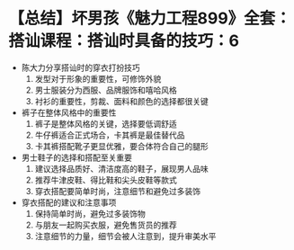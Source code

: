 # 【总结】坏男孩《魅力工程899》全套：搭讪课程：搭讪时具备的技巧：6

-   陈大力分享搭讪时的穿衣打扮技巧
    1.  发型对于形象的重要性，可修饰外貌
    2.  男士服装分为西服、品牌服饰和嘻哈风格
    3.  衬衫的重要性，剪裁、面料和颜色的选择都很关键
-   裤子在整体风格中的重要性
    1.  裤子是整体风格的关键，选择要低调舒适
    2.  牛仔裤适合正式场合，卡其裤是最佳替代品
    3.  卡其裤搭配靴子更显优雅，要合体符合自己的腿形
-   男士鞋子的选择和搭配至关重要
    1.  建议选择品质好、清洁度高的鞋子，展现男人品味
    2.  推荐牛津皮鞋、得比鞋和尖头皮鞋等款式
    3.  穿衣搭配要简单时尚，注意细节和避免过多装饰
-   穿衣搭配的建议和注意事项
    1.  保持简单时尚，避免过多装饰物
    2.  与朋友一起购买衣服，避免售货员的推荐
    3.  注意细节的力量，细节会被人注意到，提升审美水平